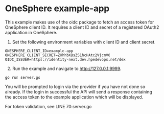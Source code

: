 # OneSphere example-app

This example makes use of the oidc package to fetch an access token for OneSphere  client ID. It requires a client ID and secret of a registered OAuth2 application in OneSphere.

1. Set the following environment variables with client ID and client secret.

```
ONESPHERE_CLIENT_ID=example-app
ONESPHERE_CLIENT_SECRET=ZXhhbXBsZS1hcHAtc2VjcmV0
OIDC_ISSUER=https://identity-next.dev.hpedevops.net/dex
```

2. Run the example and navigate to http://127.0.0.1:9999.

```
go run server.go
```
You will be prompted to login via the provider if you have not done so already. If the login in successful the API will send a response containing the access token to the example application which will be displayed.

For token validation, see LINE 70:server.go
